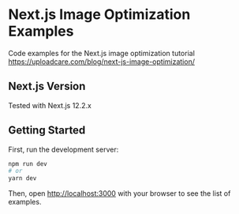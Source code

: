 Next.js Image Optimization Examples
====

Code examples for the Next.js image optimization tutorial https://uploadcare.com/blog/next-js-image-optimization/

## Next.js Version

Tested with Next.js 12.2.x

## Getting Started

First, run the development server:

```bash
npm run dev
# or
yarn dev
```

Then, open [http://localhost:3000](http://localhost:3000) with your browser to see the list of examples.
